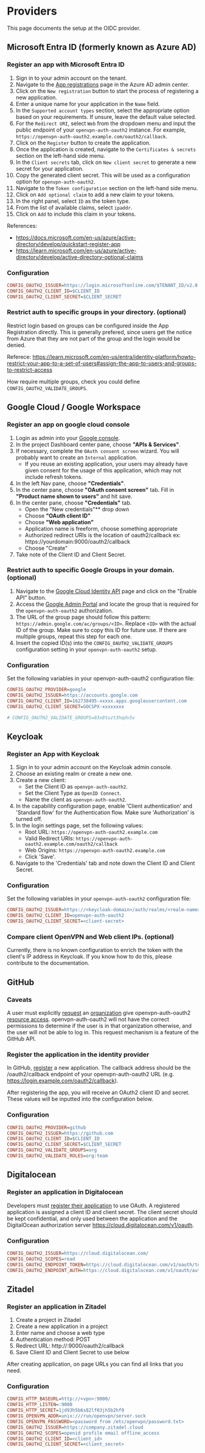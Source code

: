 # Providers

This page documents the setup at the OIDC provider.

## Microsoft Entra ID (formerly known as Azure AD)

### Register an app with Microsoft Entra ID

1. Sign in to your admin account on the tenant.
2. Navigate to the [App registrations](https://aad.portal.azure.com/#blade/Microsoft_AAD_IAM/ActiveDirectoryMenuBlade/RegisteredApps) page in the Azure AD admin center.
3. Click on the `New registration` button to start the process of registering a new application.
4. Enter a unique name for your application in the `Name` field.
5. In the `Supported account types` section, select the appropriate option based on your requirements. If unsure, leave the default value selected.
6. For the `Redirect URI`, select `Web` from the dropdown menu and input the public endpoint of your `openvpn-auth-oauth2` instance. For example, `https://openvpn-auth-oauth2.example.com/oauth2/callback`.
7. Click on the `Register` button to create the application.
8. Once the application is created, navigate to the `Certificates & secrets` section on the left-hand side menu.
9. In the `Client secrets` tab, click on `New client secret` to generate a new secret for your application.
10. Copy the generated client secret. This will be used as a configuration option for `openvpn-auth-oauth2`.
11. Navigate to the `Token configuration` section on the left-hand side menu.
12. Click on `Add optional claim` to add a new claim to your tokens.
13. In the right panel, select `ID` as the token type.
14. From the list of available claims, select `ipaddr`.
15. Click on `Add` to include this claim in your tokens.

References:

- https://docs.microsoft.com/en-us/azure/active-directory/develop/quickstart-register-app
- https://learn.microsoft.com/en-us/azure/active-directory/develop/active-directory-optional-claims

### Configuration

```ini
CONFIG_OAUTH2_ISSUER=https://login.microsoftonline.com/$TENANT_ID/v2.0
CONFIG_OAUTH2_CLIENT_ID=$CLIENT_ID
CONFIG_OAUTH2_CLIENT_SECRET=$CLIENT_SECRET
```


### Restrict auth to specific groups in your directory. (optional)

Restrict login based on groups can be configured inside the App Registration directly. This is generally prefered, since users get the notice from Azure that they are not part of the group and the login would be denied.

Referece: https://learn.microsoft.com/en-us/entra/identity-platform/howto-restrict-your-app-to-a-set-of-users#assign-the-app-to-users-and-groups-to-restrict-access

How require multiple groups, check you could define `CONFIG_OAUTH2_VALIDATE_GROUPS`.

## Google Cloud / Google Workspace

### Register an app on google cloud console

1. Login as admin into your [Google console](https://console.cloud.google.com/).
2. In the project Dashboard center pane, choose **"APIs & Services"**.
3. If necessary, complete the `OAuth consent screen` wizard. You will probably want to create an `Internal` application.
   - If you reuse an existing application, your users may already have given consent for the usage of this application,
     which may not include refresh tokens.
4. In the left Nav pane, choose **"Credentials"**.
5. In the center pane, choose **"OAuth consent screen"** tab. Fill in **"Product name shown to users"** and hit save.
6. In the center pane, choose **"Credentials"** tab.
   * Open the "New credentials"** drop down
   * Choose **"OAuth client ID"**
   * Choose **"Web application"**
   * Application name is freeform, choose something appropriate
   * Authorized redirect URIs is the location of oauth2/callback ex: https://yourdomain:9000/oauth2/callback
   * Choose "Create"
7. Take note of the Client ID and Client Secret.

### Restrict auth to specific Google Groups in your domain. (optional)

1. Navigate to the [Google Cloud Identity API](https://console.cloud.google.com/apis/api/cloudidentity.googleapis.com/) page and click on the "Enable API" button.
2. Access the [Google Admin Portal](https://admin.google.com/ac/groups) and locate the group that is required for the `openvpn-auth-oauth2` authorization.
3. The URL of the group page should follow this pattern: `https://admin.google.com/ac/groups/<ID>`. Replace `<ID>` with the actual ID of the group. Make sure to copy this ID for future use. If there are multiple groups, repeat this step for each one.
4. Insert the copied ID(s) into the `CONFIG_OAUTH2_VALIDATE_GROUPS` configuration setting in your `openvpn-auth-oauth2` setup.


### Configuration

Set the following variables in your openvpn-auth-oauth2 configuration file:

```ini
CONFIG_OAUTH2_PROVIDER=google
CONFIG_OAUTH2_ISSUER=https://accounts.google.com
CONFIG_OAUTH2_CLIENT_ID=162738495-xxxxx.apps.googleusercontent.com
CONFIG_OAUTH2_CLIENT_SECRET=GOCSPX-xxxxxxxx

# CONFIG_OAUTH2_VALIDATE_GROUPS=03x8tuzt3hqdv5v
```

## Keycloak

### Register an App with Keycloak

1. Sign in to your admin account on the Keycloak admin console.
2. Choose an existing realm or create a new one.
3. Create a new client:
    - Set the Client ID as `openvpn-auth-oauth2`.
    - Set the Client Type as `OpenID Connect`.
    - Name the client as `openvpn-auth-oauth2`.
4. In the capability configuration page, enable 'Client authentication' and 'Standard flow' for the Authentication flow. Make sure 'Authorization' is turned off.
5. In the login settings page, set the following values:
    - Root URL: `https://openvpn-auth-oauth2.example.com`
    - Valid Redirect URIs: `https://openvpn-auth-oauth2.example.com/oauth2/callback`
    - Web Origins: `https://openvpn-auth-oauth2.example.com`
    - Click 'Save'.
6. Navigate to the 'Credentials' tab and note down the Client ID and Client Secret.

### Configuration

Set the following variables in your `openvpn-auth-oauth2` configuration file:

```ini
CONFIG_OAUTH2_ISSUER=https://<keycloak-domain>/auth/realms/<realm-name>
CONFIG_OAUTH2_CLIENT_ID=openvpn-auth-oauth2
CONFIG_OAUTH2_CLIENT_SECRET=<client-secret>
```

### Compare client OpenVPN and Web client IPs. (optional)

Currently, there is no known configuration to enrich the token with the client's IP address in Keycloak.
If you know how to do this, please contribute to the documentation.

## GitHub

### Caveats

A user must explicitly [request](https://help.github.com/articles/requesting-organization-approval-for-oauth-apps/) an
[organization](https://developer.github.com/v3/orgs/) give openvpn-auth-oauth2
[resource access](https://help.github.com/articles/approving-oauth-apps-for-your-organization/).
openvpn-auth-oauth2 will not have the correct permissions to determine if the user is in that organization otherwise, and the user will
not be able to log in. This request mechanism is a feature of the GitHub API.

### Register the application in the identity provider

In GitHub, [register](https://github.com/settings/developers) a new application. The callback address should be the /oauth2/callback endpoint of your
openvpn-auth-oauth2 URL (e.g. https://login.example.com/oauth2/callback).

After registering the app, you will receive an OAuth2 client ID and secret. These values will be inputted into the configuration below.

### Configuration

```ini
CONFIG_OAUTH2_PROVIDER=github
CONFIG_OAUTH2_ISSUER=https://github.com
CONFIG_OAUTH2_CLIENT_ID=$CLIENT_ID
CONFIG_OAUTH2_CLIENT_SECRET=$CLIENT_SECRET
CONFIG_OAUTH2_VALIDATE_GROUPS=org
CONFIG_OAUTH2_VALIDATE_ROLES=org:team
```

## Digitalocean

### Register an application in Digitalocean

Developers must [register their application](https://cloud.digitalocean.com/account/api/applications/new) to use OAuth.
A registered application is assigned a client ID and client secret.
The client secret should be kept confidential,
and only used between the application and the DigitalOcean authorization server https://cloud.digitalocean.com/v1/oauth.

### Configuration

```ini
CONFIG_OAUTH2_ISSUER=https://cloud.digitalocean.com/
CONFIG_OAUTH2_SCOPES=read
CONFIG_OAUTH2_ENDPOINT_TOKEN=https://cloud.digitalocean.com/v1/oauth/token
CONFIG_OAUTH2_ENDPOINT_AUTH=https://cloud.digitalocean.com/v1/oauth/authorize
```

## Zitadel

### Register an application in Zitadel

1. Create a project in Zitadel
2. Create a new application in a project
3. Enter name and choose a web type
4. Authentication method: POST
5. Redirect URL: http://<vpn>:9000/oauth2/callback
6. Save Client ID and Client Secret to use below

After creating application, on page URLs you can find all links that you need.

### Configuration

```ini
CONFIG_HTTP_BASEURL=http://<vpn>:9000/
CONFIG_HTTP_LISTEN=:9000
CONFIG_HTTP_SECRET=1jd93h5b6s82lf03jh5b2hf9
CONFIG_OPENVPN_ADDR=unix:///run/openvpn/server.sock
CONFIG_OPENVPN_PASSWORD=<password from /etc/openvpn/password.txt>
CONFIG_OAUTH2_ISSUER=https://company.zitadel.cloud
CONFIG_OAUTH2_SCOPES=openid profile email offline_access
CONFIG_OAUTH2_CLIENT_ID=<client_id>
CONFIG_OAUTH2_CLIENT_SECRET=<client_secret>
```
